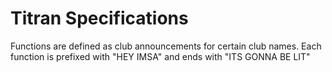 # Titran Specifications
Functions are defined as club announcements for certain club names. Each function is prefixed with "HEY IMSA" and ends with "ITS GONNA BE LIT"
